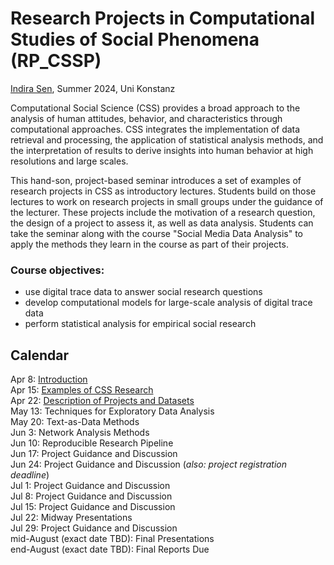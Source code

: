 # Research Projects in Computational Studies of Social Phenomena (RP_CSSP)

[Indira Sen](https://indiiigo.github.io/), Summer 2024, Uni Konstanz

Computational Social Science (CSS) provides a broad approach to the analysis of human attitudes, behavior, and characteristics through computational approaches. CSS integrates the implementation of data retrieval and processing, the application of statistical analysis methods, and the interpretation of results to derive insights into human behavior at high resolutions and large scales. 

This hand-son, project-based seminar introduces a set of examples of research projects in CSS as introductory lectures. Students build on those lectures to work on research projects in small groups under the guidance of the lecturer. These projects include the motivation of a research question, the design of a project to assess it, as well as data analysis. Students can take the seminar along with the course "Social Media Data Analysis" to apply the methods they learn in the course as part of their projects.

### Course objectives:
- use digital trace data to answer social research questions
- develop computational models for large-scale analysis of digital trace data
- perform statistical analysis for empirical social research

## Calendar

Apr 8: [Introduction](https://github.com/Indiiigo/css_research_projects/blob/main/slides/1_RP_CSSP_Introduction.pdf)\
Apr 15:	[Examples of CSS Research](https://github.com/Indiiigo/css_research_projects/blob/main/slides/2_RP_CSSP_Examples.pdf)\
Apr 22:	[Description of Projects and Datasets](https://github.com/Indiiigo/css_research_projects/blob/main/slides/3_RP_CSSP_Dataset_1.pdf)\
May 13:	Techniques for Exploratory Data Analysis\
May 20:	Text-as-Data Methods\
Jun 3: Network Analysis Methods\
Jun 10:	Reproducible Research Pipeline\
Jun 17:	Project Guidance and Discussion\
Jun 24:	Project Guidance and Discussion (*also: project registration deadline*)\
Jul 1:	Project Guidance and Discussion\
Jul 8:	Project Guidance and Discussion\
Jul 15:	Project Guidance and Discussion\
Jul 22:	Midway Presentations\
Jul 29:	Project Guidance and Discussion\
mid-August (exact date TBD):	Final Presentations\
end-August (exact date TBD):	Final Reports Due
